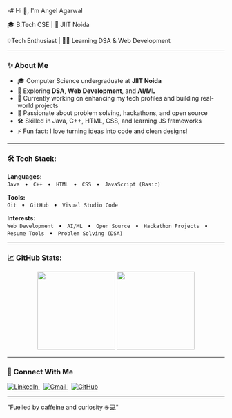 -# Hi 👋, I'm Angel Agarwal

<p>🎓 B.Tech CSE | 📍 JIIT Noida</p>
<p>💡Tech Enthusiast | 👨‍💻 Learning DSA & Web Development</p>

---

### ✨ About Me
- 🎓 Computer Science undergraduate at **JIIT Noida**
- 🧠 Exploring **DSA**, **Web Development**, and **AI/ML**
- 🔧 Currently working on enhancing my tech profiles and building real-world projects
- 📌 Passionate about problem solving, hackathons, and open source
- 🛠️ Skilled in Java, C++, HTML, CSS, and learning JS frameworks
- ⚡ Fun fact: I love turning ideas into code and clean designs!
    
---

### 🛠️ Tech Stack:
**Languages:**  
`Java` &nbsp;&nbsp;•&nbsp;&nbsp; `C++` &nbsp;&nbsp;•&nbsp;&nbsp; `HTML` &nbsp;&nbsp;•&nbsp;&nbsp; `CSS` &nbsp;&nbsp;•&nbsp;&nbsp; `JavaScript (Basic)`

**Tools:**  
`Git` &nbsp;&nbsp;•&nbsp;&nbsp; `GitHub` &nbsp;&nbsp;•&nbsp;&nbsp; `Visual Studio Code`

**Interests:**  
`Web Development` &nbsp;&nbsp;•&nbsp;&nbsp; `AI/ML` &nbsp;&nbsp;•&nbsp;&nbsp; `Open Source` &nbsp;&nbsp;•&nbsp;&nbsp; `Hackathon Projects` &nbsp;&nbsp;•&nbsp;&nbsp; `Resume Tools` &nbsp;&nbsp;•&nbsp;&nbsp; `Problem Solving (DSA)`


---

### 📈 GitHub Stats:
<p align="center">
  <img src="https://github-readme-stats.vercel.app/api?username=angelagarwal2&show_icons=true&theme=gruvbox" height="180" />
  <img src="https://github-readme-streak-stats.herokuapp.com/?user=angelagarwal2&theme=gruvbox" height="180"/>
</p>

---

### 💬 Connect With Me
<p>
  <a href="https://www.linkedin.com/in/angel-agarwal-97794432a/" target="_blank">
    <img alt="LinkedIn" src="https://img.shields.io/badge/LinkedIn-0077B5.svg?&style=for-the-badge&logo=linkedin&logoColor=white" />
  </a>
  &nbsp;
  <a href="mailto:angel.agarwal28feb@gmail.com" target="_blank">
    <img alt="Gmail" src="https://img.shields.io/badge/Gmail-D14836.svg?&style=for-the-badge&logo=gmail&logoColor=white" />
  </a>
  &nbsp;
  <a href="https://github.com/angelagarwal2" target="_blank">
    <img alt="GitHub" src="https://img.shields.io/badge/GitHub-181717.svg?&style=for-the-badge&logo=github&logoColor=white" />
  </a>
</p>

---

<p>
"Fuelled by caffeine and curiosity ☕💻"
</p>
